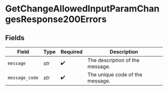 # GetChangeAllowedInputParamChangesResponse200Errors


## Fields

| Field                           | Type                            | Required                        | Description                     |
| ------------------------------- | ------------------------------- | ------------------------------- | ------------------------------- |
| `message`                       | *str*                           | :heavy_check_mark:              | The description of the message. |
| `message_code`                  | *str*                           | :heavy_check_mark:              | The unique code of the message. |